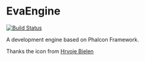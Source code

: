 EvaEngine
=========

[![Build Status](https://travis-ci.org/AlloVince/EvaEngine.svg?branch=master)](https://travis-ci.org/AlloVince/EvaEngine)

A development engine based on Phalcon Framework.

Thanks the icon from [Hrvoje Bielen](http://cargocollective.com/bielen)
